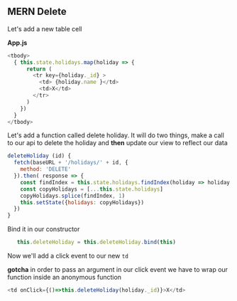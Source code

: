 ## MERN Delete


Let's add a new table cell

**App.js**
```js
<tbody>
  { this.state.holidays.map(holiday => {
      return (
        <tr key={holiday._id} >
          <td> {holiday.name }</td>
          <td>X</td>
        </tr>
      )
    })
  }
</tbody>
```

Let's add a function called delete holiday. It will do two things, make a call to our api to delete the holiday and **then** update our view to reflect our data

```js
deleteHoliday (id) {
  fetch(baseURL + '/holidays/' + id, {
    method: 'DELETE'
  }).then( response => {
    const findIndex = this.state.holidays.findIndex(holiday => holiday._id === id)
    const copyHolidays = [...this.state.holidays]
    copyHolidays.splice(findIndex, 1)
    this.setState({holidays: copyHolidays})
  })
}
```

Bind it in our constructor

```js
   this.deleteHoliday = this.deleteHoliday.bind(this)
```

Now we'll add a click event to our new `td`

**gotcha** in order to pass an argument in our click event we have to wrap our function inside an anonymous function


```js
<td onClick={()=>this.deleteHoliday(holiday._id)}>X</td>
```
